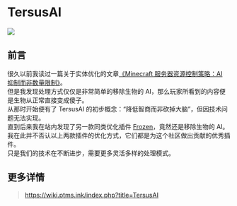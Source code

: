# TersusAI

![](https://wiki.ptms.ink/images/5/57/Tersus-ai-logo.png)

## 前言

很久以前我读过一篇关于实体优化的文章[《Minecraft 服务器资源控制策略：AI 抑制而非数量限制》](https://blog.phoenixlzx.com/2017/05/05/reduce-minecraft-server-lag-without-limit-mob-amount/)。  
但是我发现处理方式仅仅是非常简单的移除生物的 AI，那么玩家所看到的内容便是生物从正常直接变成傻子。  
从那时开始便有了 TersusAI 的初步概念：“降低智商而非砍掉大脑”，但因技术问题无法实现。  
直到后来我在站内发现了另一款同类优化插件 [Frozen](https://www.mcbbs.net/thread-846870-1-1.html)，竟然还是移除生物的 AI。  
我在此并不否认以上两款插件的优化方式，它们都是为这个社区做出贡献的优秀插件。  
只是我们的技术在不断进步，需要更多灵活多样的处理模式。  

## 更多详情
> https://wiki.ptms.ink/index.php?title=TersusAI